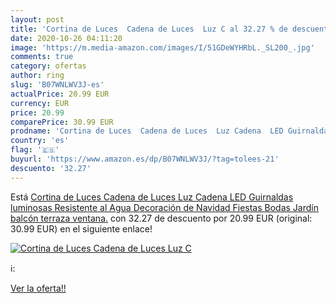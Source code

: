 ```yaml
---
layout: post
title: 'Cortina de Luces  Cadena de Luces  Luz C al 32.27 % de descuento'
date: 2020-10-26 04:11:20
image: 'https://m.media-amazon.com/images/I/51GDeWYHRbL._SL200_.jpg'
comments: true
category: ofertas
author: ring
slug: 'B07WNLWV3J-es'
actualPrice: 20.99 EUR
currency: EUR
price: 20.99
comparePrice: 30.99 EUR
prodname: 'Cortina de Luces  Cadena de Luces  Luz Cadena  LED Guirnaldas luminosas  Resistente al Agua  Decoración de Navidad  Fiestas  Bodas  Jardín  balcón  terraza  ventana.'
country: 'es'
flag: '🇪🇸'
buyurl: 'https://www.amazon.es/dp/B07WNLWV3J/?tag=tolees-21'
descuento: '32.27'
---
```


Está [Cortina de Luces  Cadena de Luces  Luz Cadena  LED Guirnaldas luminosas  Resistente al Agua  Decoración de Navidad  Fiestas  Bodas  Jardín  balcón  terraza  ventana.](https://www.amazon.es/dp/B07WNLWV3J/?tag=tolees-21) con 32.27 de descuento por 20.99 EUR (original: 30.99 EUR) en el siguiente enlace!

[![Cortina de Luces  Cadena de Luces  Luz C](https://m.media-amazon.com/images/I/51GDeWYHRbL._SL200_.jpg)](https://www.amazon.es/dp/B07WNLWV3J/?tag=tolees-21)

ℹ️:


[Ver la oferta!!](https://www.amazon.es/dp/B07WNLWV3J/?tag=tolees-21)
